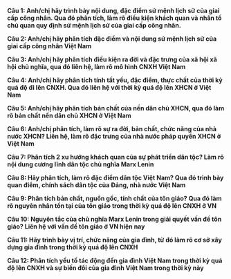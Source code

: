 **Câu 1: Anh/chị hãy trình bày nội dung, đặc điểm sứ mệnh lịch sử của giai cấp công nhân. Qua đó phân tích, làm rõ điều kiện khách quan và nhân tố chủ quan quy định sứ mệnh lịch sử của giai cấp công nhân.**

**Câu 2: Anh/chị hãy phân tích đặc điểm và nội dung sứ mệnh lịch sử của giai cấp công nhân Việt Nam**

**Câu 3: Anh/chị hãy phân tích điều kiện ra đời và đặc trưng của xã hội xã hội chủ nghĩa, qua đó liên hệ, làm rõ mô hình CNXH Việt Nam**

**Câu 4: Anh/chị hãy phân tích tính tất yếu, đặc điểm, thực chất của thời kỳ quá độ đi lên CNXH. Qua đó liên hệ với thời kỳ quá độ lên XHCN ở Việt Nam**

**Câu 5: Anh/chị hãy phân tích bản chất của nền dân chủ XHCN, qua đó làm rõ bản chất nền dân chủ XHCN ở Việt Nam**

**Câu 6: Anh/chị phân tích, làm rõ sự ra đời, bản chất, chức năng của nhà nước XHCN? Liên hệ, làm rõ đặc trưng của nhà nước pháp quyền XHCN ở Việt Nam**

**Câu 7: Phân tích 2 xu hướng khách quan của sự phát triển dân tộc? Làm rõ nội dung cương lĩnh dân tộc chủ nghĩa Marx Lenin**

**Câu 8: Hãy phân tích, làm rõ đặc điểm dân tộc Việt Nam? Qua đó trình bày quan điểm, chính sách dân tộc của Đảng, nhà nước Việt Nam**

**Câu 9: Phân tích bản chất, nguồn gốc, tính chất của tôn giáo? Qua đó làm rõ nguyên nhân tồn tại của tôn giáo trong thời kỳ quá độ lên CNXH ở VN**

**Câu 10: Nguyên tắc của chủ nghĩa Marx Lenin trong giải quyết vấn đề tôn giáo? Liên hệ với vấn đề tôn giáo ở VN hiện nay**

**Câu 11: Hãy trình bày vị trí, chức năng của gia đình, từ đó làm rõ cơ sở xây dựng gia đình trong thời kỳ quá độ lên CNXH**

**Câu 12: Phân tích yếu tố tác động đến gia đình Việt Nam trong thời kỳ quá độ lên CNXH và sự biến đổi của gia đình Việt Nam trong thời kỳ này** 